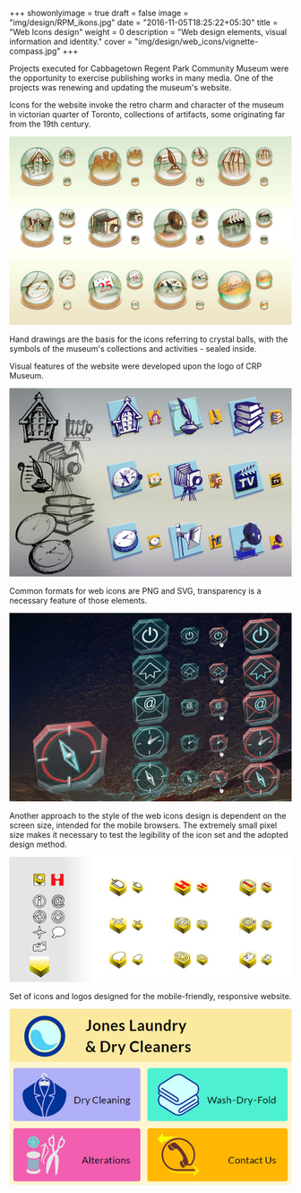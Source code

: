 +++
showonlyimage = true
draft = false
image = "img/design/RPM_ikons.jpg"
date = "2016-11-05T18:25:22+05:30"
title = "Web Icons design"
weight = 0
description = "Web design elements, visual information and identity."
cover = "img/design/web_icons/vignette-compass.jpg"
+++

Projects executed for Cabbagetown Regent Park Community Museum were the opportunity to exercise publishing works in many media. One of the projects was renewing and updating the museum's website.
<!--more-->
Icons for the website invoke the retro charm and character of the museum in victorian quarter of Toronto, collections of artifacts, some originating far from the 19th century.

![sample image](/img/design/web_icons/icons_CRP.jpg)

Hand drawings are the basis for the icons referring to crystal balls, with the symbols of the museum's collections and activities - sealed inside.

Visual features of the website were developed upon the logo of CRP Museum.

![sample image](/img/design/web_icons/icons_blue.jpg)

Common formats for web icons are PNG and SVG, transparency is a necessary feature of those elements.

![sample image](/img/design/web_icons/icons_silver.jpg)

Another approach to the style of the web icons design is dependent on the screen size, intended for the mobile browsers. The extremely small pixel size makes it necessary to test the legibility of the icon set and the adopted design method.

![sample image](/img/design/web_icons/info_icons.jpg)

Set of icons and logos designed for the mobile-friendly, responsive website.

![sample image](/img/design/web_icons/Jones_Laundry.jpg)
